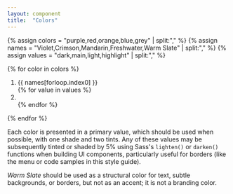 ```yaml
---
layout: component
title:  "Colors"
---
```


{% assign colors = "purple,red,orange,blue,grey" | split:"," %}
{% assign names = "Violet,Crimson,Mandarin,Freshwater,Warm Slate" | split:"," %}
{% assign values = "dark,main,light,highlight" | split:"," %}

<div class="styleguide-swatches">
  {% for color in colors %}
  <ol class="{{ color }}">
    <li class="title">
      {{ names[forloop.index0] }}
    </li>
    {% for value in values %}
      <li class="{{ value }}">
        <span></span>
        <div class="accent high"></div>
        <div class="accent low"></div>
      </li>
    {% endfor %}
  </ol>
  {% endfor %}
</div>

Each color is presented in a primary value, which should be used when possible,
with one shade and two tints. Any of these values may be subsequently tinted or
shaded by 5% using Sass's `lighten()` or `darken()` functions when building UI
components, particularly useful for borders (like the menu or code samples in
this style guide).

_Warm Slate_ should be used as a structural color for text, subtle backgrounds,
or borders, but not as an accent; it is not a branding color.
